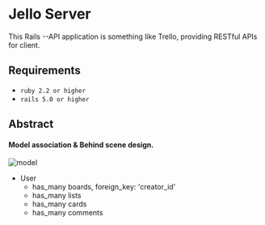 # Jello Server

This Rails --API application is something like Trello, providing RESTful APIs for client.

## Requirements

  * `ruby 2.2 or higher`
  * `rails 5.0 or higher`

## Abstract

#### Model association & Behind scene design.

![model](https://drive.google.com/uc?id=0Byxeja4jYwq4M01YNERFYTJpVnM)
* User
  * has_many boards, foreign_key: 'creator_id'
  * has_many lists
  * has_many cards
  * has_many comments 



